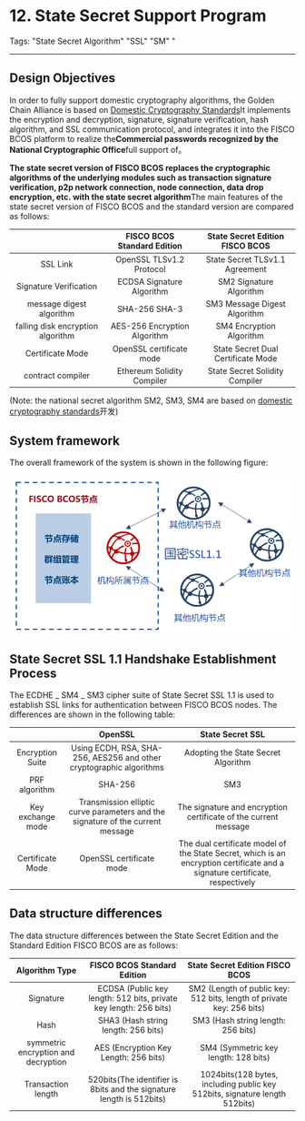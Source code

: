 # 12. State Secret Support Program

Tags: "State Secret Algorithm" "SSL" "SM" "

----
## Design Objectives

  In order to fully support domestic cryptography algorithms, the Golden Chain Alliance is based on [Domestic Cryptography Standards](http://www.gmbz.org.cn/main/bzlb.html)It implements the encryption and decryption, signature, signature verification, hash algorithm, and SSL communication protocol, and integrates it into the FISCO BCOS platform to realize the**Commercial passwords recognized by the National Cryptographic Office**full support of。

**The state secret version of FISCO BCOS replaces the cryptographic algorithms of the underlying modules such as transaction signature verification, p2p network connection, node connection, data drop encryption, etc. with the state secret algorithm**The main features of the state secret version of FISCO BCOS and the standard version are compared as follows:

 |              |   FISCO BCOS Standard Edition|  State Secret Edition FISCO BCOS|
 |:------------:|:--------------------:|:------------------:|
 |   SSL Link| OpenSSL TLSv1.2 Protocol|  State Secret TLSv1.1 Agreement|
 |   Signature Verification|    ECDSA Signature Algorithm|    SM2 Signature Algorithm|
 | message digest algorithm|    SHA-256 SHA-3     |  SM3 Message Digest Algorithm|
 | falling disk encryption algorithm|   AES-256 Encryption Algorithm|    SM4 Encryption Algorithm|
 |   Certificate Mode|   OpenSSL certificate mode|   State Secret Dual Certificate Mode|
 |  contract compiler| Ethereum Solidity Compiler| State Secret Solidity Compiler|

(Note: the national secret algorithm SM2, SM3, SM4 are based on [domestic cryptography standards](http://www.gmbz.org.cn/main/bzlb.html)开发)

## System framework

The overall framework of the system is shown in the following figure:

![](../../images/guomi/guomishakehand.png)

## State Secret SSL 1.1 Handshake Establishment Process

The ECDHE _ SM4 _ SM3 cipher suite of State Secret SSL 1.1 is used to establish SSL links for authentication between FISCO BCOS nodes. The differences are shown in the following table:

 |              |                 OpenSSL                  |                 State Secret SSL|
 |:------------:|:----------------------------------------:|:----------------------------------------:|
 |   Encryption Suite| Using ECDH, RSA, SHA-256, AES256 and other cryptographic algorithms|               Adopting the State Secret Algorithm|
 |   PRF algorithm|                 SHA-256                  |                   SM3                    |
 | Key exchange mode|    Transmission elliptic curve parameters and the signature of the current message|         The signature and encryption certificate of the current message|
 |   Certificate Mode|             OpenSSL certificate mode| The dual certificate model of the State Secret, which is an encryption certificate and a signature certificate, respectively|

## Data structure differences

The data structure differences between the State Secret Edition and the Standard Edition FISCO BCOS are as follows:

 |  Algorithm Type|                FISCO BCOS Standard Edition|                  State Secret Edition FISCO BCOS|
 |:----------:|:----------------------------------------------:|:--------------------------------------------------:|
 |    Signature| ECDSA (Public key length: 512 bits, private key length: 256 bits) |    SM2 (Length of public key: 512 bits, length of private key: 256 bits)    |
 |    Hash|          SHA3 (Hash string length: 256 bits)           |             SM3 (Hash string length: 256 bits)             |
 | symmetric encryption and decryption|          AES (Encryption Key Length: 256 bits)          |            SM4 (Symmetric key length: 128 bits)            |
 |  Transaction length|    520bits(The identifier is 8bits and the signature length is 512bits)    | 1024bits(128 bytes, including public key 512bits, signature length 512bits) |
